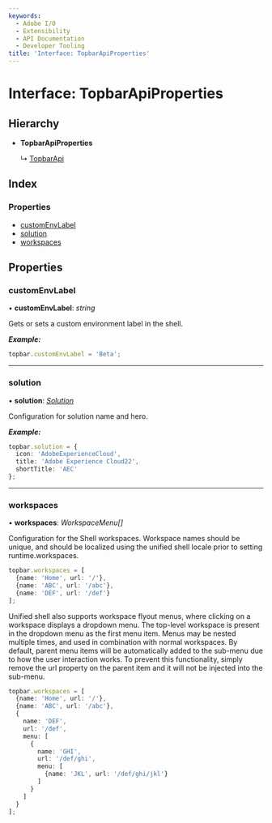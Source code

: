 ```yaml
---
keywords:
  - Adobe I/O
  - Extensibility
  - API Documentation
  - Developer Tooling
title: 'Interface: TopbarApiProperties'
---
```


# Interface: TopbarApiProperties

## Hierarchy

* **TopbarApiProperties**

  ↳ [TopbarApi](topbar.topbarapi.md)

## Index

### Properties

* [customEnvLabel](topbar.topbarapiproperties.md#customenvlabel)
* [solution](topbar.topbarapiproperties.md#solution)
* [workspaces](topbar.topbarapiproperties.md#workspaces)

## Properties

###  customEnvLabel

• **customEnvLabel**: *string*

Gets or sets a custom environment label in the shell.

***Example:***

```typescript
topbar.customEnvLabel = 'Beta';
```

___

###  solution

• **solution**: *[Solution](topbar.solution.md)*

Configuration for solution name and hero.

***Example:***

```typescript
topbar.solution = {
  icon: 'AdobeExperienceCloud',
  title: 'Adobe Experience Cloud22',
  shortTitle: 'AEC'
};
```

___

###  workspaces

• **workspaces**: *WorkspaceMenu[]*

Configuration for the Shell workspaces. Workspace names should be unique, and should be
localized using the unified shell locale prior to setting runtime.workspaces.

```typescript
topbar.workspaces = [
  {name: 'Home', url: '/'},
  {name: 'ABC', url: '/abc'},
  {name: 'DEF', url: '/def'}
];
```

Unified shell also supports workspace flyout menus, where clicking on a workspace displays a
dropdown menu. The top-level workspace is present in the dropdown menu as the first menu item.
Menus may be nested multiple times, and used in combination with normal workspaces. By default,
parent menu items will be automatically added to the sub-menu due to how the user interaction
works. To prevent this functionality, simply remove the url property on the parent item and it
will not be injected into the sub-menu.

```typescript
topbar.workspaces = [
  {name: 'Home', url: '/'},
  {name: 'ABC', url: '/abc'},
  {
    name: 'DEF',
    url: '/def',
    menu: [
      {
        name: 'GHI',
        url: '/def/ghi',
        menu: [
          {name: 'JKL', url: '/def/ghi/jkl'}
        ]
      }
    ]
  }
];
```
